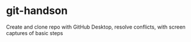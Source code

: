 # git-handson
 Create and clone repo with GitHub Desktop, resolve conflicts, with screen captures of basic steps
